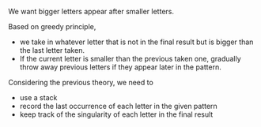 We want bigger letters appear after smaller letters.

Based on greedy principle,
- we take in whatever letter that is not in the final result but is bigger than the last letter taken.
- If the current letter is smaller than the previous taken one, gradually throw away previous letters if they appear later in the pattern.

Considering the previous theory, we need to
- use a stack
- record the last occurrence of each letter in the given pattern
- keep track of the singularity of each letter in the final result